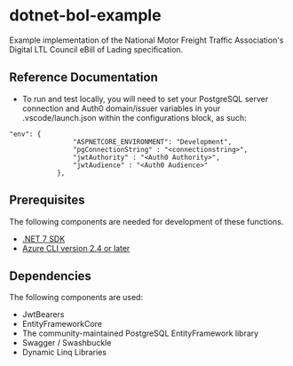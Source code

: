 # dotnet-bol-example

Example implementation of the National Motor Freight Traffic Association's Digital LTL Council eBill of Lading specification.

## Reference Documentation

* To run and test locally, you will need to set your PostgreSQL server connection and Auth0 domain/issuer variables in your .vscode/launch.json within the configurations block, as such:
```
"env": {
                "ASPNETCORE_ENVIRONMENT": "Development",
                "pgConnectionString" : "<connectionstring>",
                "jwtAuthority" : "<Auth0 Authority>",
                "jwtAudience" : "<Auth0 Audience>"
            },
```

## Prerequisites
The following components are needed for development of these functions.

* [.NET 7 SDK](https://dotnet.microsoft.com/download)
* [Azure CLI version 2.4 or later](https://learn.microsoft.com/en-us/cli/azure/install-azure-cli)

## Dependencies
The following components are used:
* JwtBearers
* EntityFrameworkCore
* The community-maintained PostgreSQL EntityFramework library
* Swagger / Swashbuckle
* Dynamic Linq Libraries

